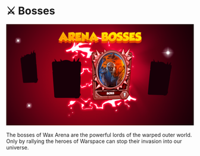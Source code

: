 # ⚔ Bosses

![](<../.gitbook/assets/BOSES (1).png>)

The bosses of Wax Arena are the powerful lords of the warped outer world. Only by rallying the heroes of Warspace can stop their invasion into our universe.
